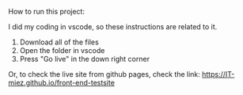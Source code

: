 How to run this project:

I did my coding in vscode, so these instructions are related to it.

1. Download all of the files
2. Open the folder in vscode
3. Press "Go live" in the down right corner

Or, to check the live site from github pages,
check the link:
https://IT-miez.github.io/front-end-testsite